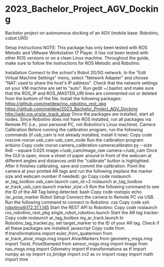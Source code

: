 # 2023_Bachelor_Project_AGV_Docking
Bachelor project on autonomous docking of an AGV (mobile base: Robotino, cobot:UR5)

Setup Instructions
NOTE: This package has only been tested with ROS Melodic and VMware Workstation 17 Player. It has not been tested with other ROS versions or on a clean Linux machine. Throughout the guide, make sure to follow the instructions for ROS Melodic and Robotino.

Installation
Connect to the school's Robot 2G/5G network.
In the "Edit Virtual Machine Settings" menu, select "Network Adapter" and choose "NAT: used to share the host's IP address".
Check that the network settings on your VM machine are set to "auto".
Run gedit ~/.bashrc and make sure that the ROS_IP and ROS_MASTER_URI lines are commented out or deleted from the bottom of the file.
Install the following packages:
https://github.com/meldew/ros_robotino_rest_pkg
https://github.com/meldew/2023_Bachelor_Project_AGV_Docking
http://wiki.ros.org/ar_track_alvar
Once the packages are installed, start all nodes.
Since Robotino does not have ROS installed, run all packages via Remote PC (i.e., your personal PC, not Robotino's Linux machine).
Camera Calibration
Before running the calibration program, run the following commands (if usb_cam is not already installed, install it now):
Copy code
roscore
rosrun usb_cam usb_cam_node
Run the calibration program:
arduino
Copy code
rosrun camera_calibration cameracalibrator.py --size 8x6 --square 0.025 image:=/usb_cam/image_raw camera:=/usb_cam
Once the GUI is open, move a sheet of paper around in front of the webcam at different angles and distances until the "calibrate" button is highlighted. After it finishes calibrating, save and commit the calibration.
Point the camera at your printed AR tags and run the following (replace the marker size and webcam number if needed):
go
Copy code
roslaunch ar_tag_toolbox usb_cam.launch cam_id:=2
roslaunch ar_tag_toolbox ar_track_usb_cam.launch marker_size:=5
Run the following command to see the ID of the AR Tag being detected:
bash
Copy code
rostopic echo /ar_pose_marker
Robot Setup
Connect the camera to Remote PC via USB.
Run the following command to connect to Robotino:
css
Copy code
ssh robotino@172.31.1.145
Start the REST API to Robotino:
Copy code
roslaunch ros_robotino_rest_pkg single_robot_robotino.launch
Start the AR tag tracker:
Copy code
roslaunch ar_tag_toolbox my_ar_track.launch
In Robotino_tag_tracker.py, set target_marker to the ID of your AR tag.
Check if all these packages are installed:
javascript
Copy code
from tf.transformations import euler_from_quaternion
from ar_track_alvar_msgs.msg import AlvarMarkers
from geometry_msgs.msg import Twist, PoseStamped
from sensor_msgs.msg import Image
from nav_msgs.msg import Odometry
import tf.transformations as tf
import numpy as np
import cv_bridge
import cv2 as cv
import rospy
import math
import time

